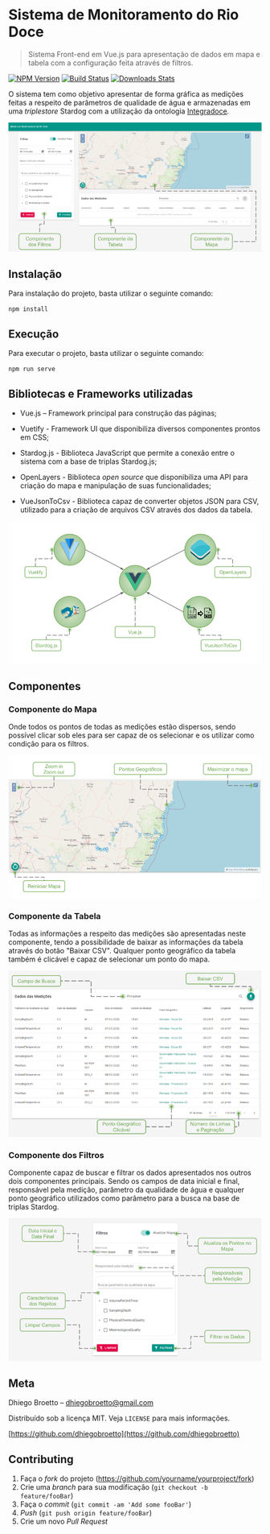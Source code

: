 # Sistema de Monitoramento do Rio Doce
> Sistema Front-end em Vue.js para apresentação de dados em mapa e tabela com a configuração feita através de filtros.

[![NPM Version][npm-image]][npm-url]
[![Build Status][travis-image]][travis-url]
[![Downloads Stats][npm-downloads]][npm-url]

O sistema tem como objetivo apresentar de forma gráfica as medições feitas a respeito de parâmetros de qualidade de água e armazenadas em uma _triplestore_ Stardog com a utilização da ontologia [Integradoce][integradoce].

![](/src/assets/homepage.png)

## Instalação

Para instalação do projeto, basta utilizar o seguinte comando:

```
npm install
```

## Execução

Para executar o projeto, basta utilizar o seguinte comando:

```
npm run serve
```

## Bibliotecas e Frameworks utilizadas

* Vue.js – Framework principal para construção das páginas;

* Vuetify - Framework UI que disponibiliza diversos componentes prontos em CSS;

* Stardog.js - Biblioteca JavaScript que permite a conexão entre o sistema com a base de triplas Stardog.js;

* OpenLayers - Biblioteca _open source_ que disponibiliza uma API para criação do mapa e manipulação de suas funcionalidades;

* VueJsonToCsv - Biblioteca capaz de converter objetos JSON para CSV, utilizado para a criação de arquivos CSV através dos dados da tabela.

![](/src/assets/vue-family.png)

## Componentes

### Componente do Mapa

Onde todos os pontos de todas as medições estão dispersos, sendo possível clicar sob eles para ser capaz de os selecionar e os utilizar como condição para os filtros.

![](/src/assets/map-all-points.png)

### Componente da Tabela

Todas as informações a respeito das medições são apresentadas neste componente, tendo a possibilidade de baixar as informações da tabela através do botão "Baixar CSV". Qualquer ponto geográfico da tabela também é clicável e capaz de selecionar um ponto do mapa.

![](/src/assets/datatable.png)

### Componente dos Filtros

Componente capaz de buscar e filtrar os dados apresentados nos outros dois componentes principais. Sendo os campos de data inicial e final, responsável pela medição, parâmetro da qualidade de água e qualquer ponto geográfico utilizados como parâmetro para a busca na base de triplas Stardog.

![](/src/assets/filters.png)

## Meta

Dhiego Broetto – dhiegobroetto@gmail.com

Distribuído sob a licença MIT. Veja `LICENSE` para mais informações.

[https://github.com/dhiegobroetto](https://github.com/dhiegobroetto)

## Contributing

1. Faça o _fork_ do projeto (<https://github.com/yourname/yourproject/fork>)
2. Crie uma _branch_ para sua modificação (`git checkout -b feature/fooBar`)
3. Faça o _commit_ (`git commit -am 'Add some fooBar'`)
4. _Push_ (`git push origin feature/fooBar`)
5. Crie um novo _Pull Request_

[npm-image]: https://img.shields.io/npm/v/datadog-metrics.svg?style=flat-square
[npm-url]: https://npmjs.org/package/datadog-metrics
[npm-downloads]: https://img.shields.io/npm/dm/datadog-metrics.svg?style=flat-square
[travis-image]: https://img.shields.io/travis/dbader/node-datadog-metrics/master.svg?style=flat-square
[travis-url]: https://travis-ci.org/dbader/node-datadog-metrics
[integradoce]: https://nemo.inf.ufes.br/projetos/integradoce/
